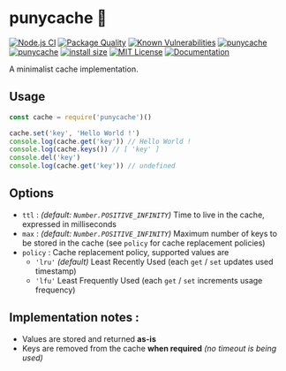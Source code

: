 # punycache 🦴

[![Node.js CI](https://github.com/ArnaudBuchholz/punycache/actions/workflows/node.js.yml/badge.svg)](https://github.com/ArnaudBuchholz/punycache/actions/workflows/node.js.yml)
[![Package Quality](https://npm.packagequality.com/shield/punycache.svg)](https://packagequality.com/#?package=punycache)
[![Known Vulnerabilities](https://snyk.io/test/github/ArnaudBuchholz/punycache/badge.svg?targetFile=package.json)](https://snyk.io/test/github/ArnaudBuchholz/punycache?targetFile=package.json)
[![punycache](https://badge.fury.io/js/punycache.svg)](https://www.npmjs.org/package/punycache)
[![punycache](http://img.shields.io/npm/dm/punycache.svg)](https://www.npmjs.org/package/punycache)
[![install size](https://packagephobia.now.sh/badge?p=punycache)](https://packagephobia.now.sh/result?p=punycache)
[![MIT License](https://img.shields.io/badge/License-MIT-yellow.svg)](https://opensource.org/licenses/MIT)
[![Documentation](https://img.shields.io/badge/-documentation-blueviolet)](https://github.com/ArnaudBuchholz/punycache/tree/master/README.md)

A minimalist cache implementation.

## Usage

```javascript
const cache = require('punycache')()

cache.set('key', 'Hello World !')
console.log(cache.get('key')) // Hello World !
console.log(cache.keys()) // [ 'key' ]
console.del('key')
console.log(cache.get('key')) // undefined
```

## Options

* `ttl` : *(default: `Number.POSITIVE_INFINITY`)* Time to live in the cache, expressed in milliseconds
* `max` : *(default: `Number.POSITIVE_INFINITY`)* Maximum number of keys to be stored in the cache (see `policy` for cache replacement policies)
* `policy` : Cache replacement policy, supported values are
  * `'lru'` *(default)* Least Recently Used (each `get` / `set` updates used timestamp)
  * `'lfu'` Least Frequently Used (each `get` / `set` increments usage frequency)

## Implementation notes :

* Values are stored and returned **as-is**
* Keys are removed from the cache **when required** *(no timeout is being used)*
